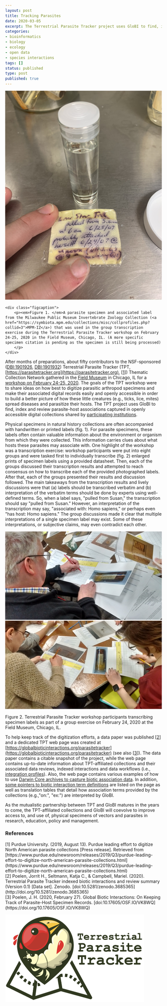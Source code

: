 ```yaml
---
layout: post
title: Tracking Parasites
date: 2020-03-05
excerpt: The Terrestrial Parasite Tracker project uses GloBI to find, index and review parasite-host associations captured in openly accessible digital collections shared by participating institutions.
categories:
- bioinformatics
- biology
- ecology
- open data
- species interactions
tags: []
status: published
type: post
published: true
---
```


<div class="figure figure-globi left">
    <img src="/assets/tpt-workshop-0.jpg" alt="Arctos"/>

    <div class="figcaption">
        <p><em>Figure 1. </em>A parasite specimen and associated label from the Milwaukee Public Museum Invertebrate Zoology Collection (<a href="https://symbiota.mpm.edu/collections/misc/collprofiles.php?collid=3">MPM-IZ</a>) that was used in the group transcription exercise during the Terrestrial Parasite Tracker workshop on February 24-25, 2020 in the Field Museum, Chicago, IL. (A more specific specimen citation is pending as the specimen is still being processed)
        </p>
    </div>
</div>

After months of preparations, about fifty contributors to the NSF-sponsored ([DBI:1901926](https://nsf.gov/awardsearch/showAward?AWD_ID=1901926), [DBI:1901932](https://nsf.gov/awardsearch/showAward?AWD_ID=1901932)) Terrestrial Parasite Tracker (TPT, [https://parasitetracker.org](https://parasitetracker.org), [[1](#1)]) Thematic Collection Network gathered in the [Field Museum](https://fieldmuseum.org) in Chicago, IL for a [workshop on February 24-25, 2020](https://www.idigbio.org/content/tpt-workshop-report-february-2020). The goals of the TPT workshop were to share ideas on how best to digitize parasitic arthropod specimens and make their associated digital records easily and openly accessible in order to build a better picture of how these little creatures (e.g., ticks, lice, mites) spread diseases and parasitize their hosts. The TPT project uses GloBI to find, index and review parasite-host associations captured in openly accessible digital collections shared by [participating institutions](/parasitetracker/#tpt-collections-status).

Physical specimens in natural history collections are often accompanied with handwritten or printed labels (fig. 1). For parasite specimens, these labels often contain valuable information about the environment or organism from which they were collected. This information carries clues about what hosts these parasites may associate with. One highlight of the workshop was a transcription exercise: workshop participants were put into eight groups and were tasked first to individually transcribe (fig. 2) enlarged prints of specimen labels using a provided datasheet. Then, each of the groups discussed their transcription results and attempted to reach consensus on how to transcribe each of the provided photographed labels. After that, each of the groups presented their results and discussion followed. The main takeaways from the transcription results and lively discussions were that (a) labels should be transcribed verbatim and (b) interpretation of the verbatim terms should be done by experts using well-defined terms. So, when a label says, "pulled from Susan," the transcription should say "pulled from Susan." However, an interpretation of the transcription may say, "associated with: Homo sapiens," or perhaps even "has host: Homo sapiens." The group discussions made it clear that multiple interpretations of a single specimen label may exist. Some of these interpretations, or subjective claims, may even contradict each other. 

<div class="figure figure-globi right">
    <img src="/assets/tpt-workshop-1.jpg" alt="Workshop participants transcribing labels."/>
    <img src="/assets/tpt-workshop-2.jpg" alt="workshop participants transcribing labels."/>
    <div class="figcaption">
        <p>Figure 2. Terrestrial Parasite Tracker workshop participants transcribing specimen labels as part of a group exercise on February 24, 2020 at the Field Museum, Chicago, IL.
        </p>
    </div>
</div>


To help keep track of the digitization efforts, a data paper was published [[2](#2)] and a dedicated TPT web page was created at [https://globalbioticinteractions.org/parasitetracker](https://globalbioticinteractions.org/parasitetracker) (see also [[3](#3)]). The data paper contains a citable snapshot of the project, while the web page contains up-to-date information about TPT-affiliated collections and their associated data reviews, indexed interactions and data workflows (i.e., [integration profiles](/parasitetracker/#integration-profiles)). Also, the web page contains various examples of how to use [Darwin Core archives to capture biotic association data](/parasitetracker/#dwca-guidelines). In addition, [some pointers to biotic interaction term definitions](/parasitetracker/#supported-terms) are listed on the page as well as translation tables that detail how association terms provided by the collections (e.g.,"on:", "ex:") are interpreted by GloBI.

As the mutualistic partnership between TPT and GloBI matures in the years to come, the TPT-affiliated collections and GloBI will coevolve to improve access to, and use of, physical specimens of vectors and parasites in research, education, policy and management.

### References

<div id="1"></div>
[1] Purdue University. (2019, August 13). Purdue leading effort to digitize North American parasite collections [Press release]. Retrieved from [https://www.purdue.edu/newsroom/releases/2019/Q3/purdue-leading-effort-to-digitize-north-american-parasite-collections.html](https://www.purdue.edu/newsroom/releases/2019/Q3/purdue-leading-effort-to-digitize-north-american-parasite-collections.html)

<div id="2"></div>
[2] Poelen, Jorrit H., Seltmann, Katja C., & Campbell, Mariel. (2020). Terrestrial Parasite Tracker indexed biotic interactions and review summary (Version 0.1) [Data set]. Zenodo. [doi:10.5281/zenodo.3685365](http://doi.org/10.5281/zenodo.3685365)

<div id="3"></div>
[3] Poelen, J. H. (2020, February 27). Global Biotic Interactions: On Keeping Track of Parasite-Host Specimen Records. [doi:10.17605/OSF.IO/VK8WQ](https://doi.org/10.17605/OSF.IO/VK8WQ)

<a href="https://parasitetracker.org"><img src="/assets/TPTlogo_wide.png" alt="Arctos"/></a>


